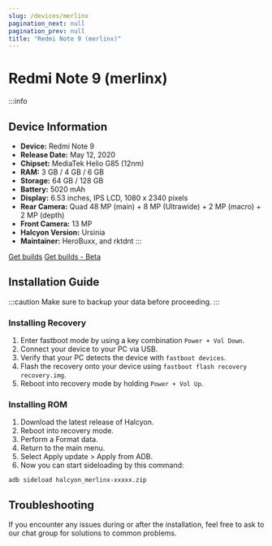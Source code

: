 ```yaml
---
slug: /devices/merlinx
pagination_next: null
pagination_prev: null
title: "Redmi Note 9 (merlinx)"
---
```


# Redmi Note 9 (merlinx)
:::info
## Device Information

- **Device:** Redmi Note 9
- **Release Date:** May 12, 2020
- **Chipset:** 	MediaTek Helio G85 (12nm)
- **RAM:** 3 GB / 4 GB / 6 GB
- **Storage:** 64 GB / 128 GB
- **Battery:** 5020 mAh
- **Display:** 6.53 inches, IPS LCD, 1080 x 2340 pixels 
- **Rear Camera:** Quad 48 MP (main) + 8 MP (Ultrawide) + 2 MP (macro) + 2 MP (depth)
- **Front Camera:** 13 MP
- **Halcyon Version:** Ursinia
- **Maintainer:** HeroBuxx, and rktdnt
:::

<a href="https://www.pling.com/p/2058150/" class="button button--primary">Get builds</a>
<a href="https://www.pling.com/p/1685941/" class="button button--primary">Get builds - Beta</a>

## Installation Guide
:::caution
Make sure to backup your data before proceeding.
:::

### Installing Recovery
1. Enter fastboot mode by using a key combination `Power + Vol Down`.
2. Connect your device to your PC via USB.
4. Verify that your PC detects the device with `fastboot devices`.
5. Flash the recovery onto your device using `fastboot flash recovery recovery.img`.
6. Reboot into recovery mode by holding `Power + Vol Up`.

### Installing ROM
1. Download the latest release of Halcyon.
2. Reboot into recovery mode.
3. Perform a Format data.
4. Return to the main menu.
5. Select Apply update > Apply from ADB.
6. Now you can start sideloading by this command:
```
adb sideload halcyon_merlinx-xxxxx.zip
```

## Troubleshooting

If you encounter any issues during or after the installation, feel free to ask to our chat group for solutions to common problems.